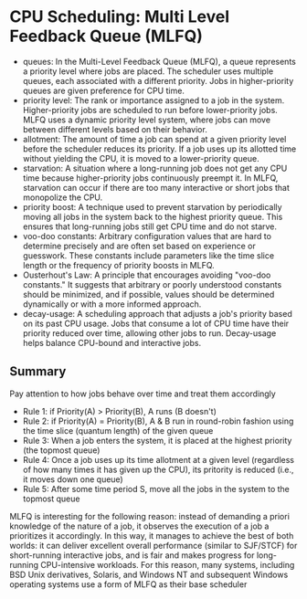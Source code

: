 # CPU Scheduling: Multi Level Feedback Queue (MLFQ)

- queues: In the Multi-Level Feedback Queue (MLFQ), a queue represents a priority level where jobs are placed. The scheduler uses multiple queues, each associated with a different priority. Jobs in higher-priority queues are given preference for CPU time.
- priority level: The rank or importance assigned to a job in the system. Higher-priority jobs are scheduled to run before lower-priority jobs. MLFQ uses a dynamic priority level system, where jobs can move between different levels based on their behavior.
- allotment: The amount of time a job can spend at a given priority level before the scheduler reduces its priority. If a job uses up its allotted time without yielding the CPU, it is moved to a lower-priority queue.
- starvation: A situation where a long-running job does not get any CPU time because higher-priority jobs continuously preempt it. In MLFQ, starvation can occur if there are too many interactive or short jobs that monopolize the CPU.
- priority boost: A technique used to prevent starvation by periodically moving all jobs in the system back to the highest priority queue. This ensures that long-running jobs still get CPU time and do not starve.
- voo-doo constants: Arbitrary configuration values that are hard to determine precisely and are often set based on experience or guesswork. These constants include parameters like the time slice length or the frequency of priority boosts in MLFQ.
- Ousterhout's Law: A principle that encourages avoiding "voo-doo constants." It suggests that arbitrary or poorly understood constants should be minimized, and if possible, values should be determined dynamically or with a more informed approach.
- decay-usage: A scheduling approach that adjusts a job's priority based on its past CPU usage. Jobs that consume a lot of CPU time have their priority reduced over time, allowing other jobs to run. Decay-usage helps balance CPU-bound and interactive jobs.

## Summary

Pay attention to how jobs behave over time and treat them accordingly

- Rule 1: if Priority(A) > Priority(B), A runs (B doesn't)
- Rule 2: if Priority(A) = Priority(B), A & B run in round-robin fashion using the time slice (quantum length) of the given queue
- Rule 3: When a job enters the system, it is placed at the highest priority (the topmost queue)
- Rule 4: Once a job uses up its time allotment at a given level (regardless of how many times it has given up the CPU), its pritority is reduced (i.e., it moves down one queue)
- Rule 5: After some time period S, move all the jobs in the system to the topmost queue

MLFQ is interesting for the following reason: instead of demanding a priori knowledge of the nature of a job, it observes the execution of a job a prioritizes it accordingly. In this way, it manages to achieve the best of both worlds: it can deliver excellent overall performance (similar to SJF/STCF) for short-running interactive jobs, and is fair and makes progress for long-running CPU-intensive workloads. For this reason, many systems, including BSD Unix derivatives, Solaris, and Windows NT and subsequent Windows operating systems use a form of MLFQ as their base scheduler
